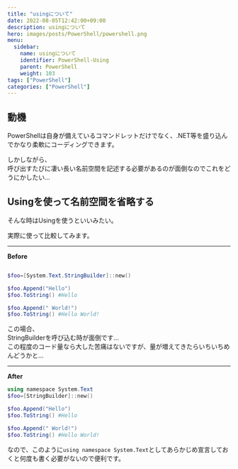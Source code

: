 ```yaml
---
title: "usingについて"
date: 2022-08-05T12:42:00+09:00
description: usingについて
hero: images/posts/PowerShell/powershell.png
menu:
  sidebar:
    name: usingについて
    identifier: PowerShell-Using
    parent: PowerShell
    weight: 103
tags: ["PowerShell"]
categories: ["PowerShell"]
---
```


## 動機

PowerShellは自身が備えているコマンドレットだけでなく、.NET等を盛り込んでかなり柔軟にコーディングできます。  

しかしながら、  
呼び出すたびに凄い長い名前空間を記述する必要があるのが面倒なのでこれをどうにかしたい…  
  

## Usingを使って名前空間を省略する
そんな時はUsingを使うといいみたい。  

実際に使って比較してみます。  

----------

**Before**  

```powershell

$foo=[System.Text.StringBuilder]::new()

$foo.Append("Hello")
$foo.ToString() #Hello

$foo.Append(" World!")
$foo.ToString() #Hello World!

```  

この場合、  
StringBuilderを呼び込む時が面倒です…  
この程度のコード量なら大した苦痛はないですが、量が増えてきたらいちいちめんどうかと…  


----------

**After**  

```powershell
using namespace System.Text
$foo=[StringBuilder]::new()

$foo.Append("Hello")
$foo.ToString() #Hello

$foo.Append(" World!")
$foo.ToString() #Hello World!

```  

なので、このように`using namespace System.Text`としてあらかじめ宣言しておくと何度も書く必要がないので便利です。  
